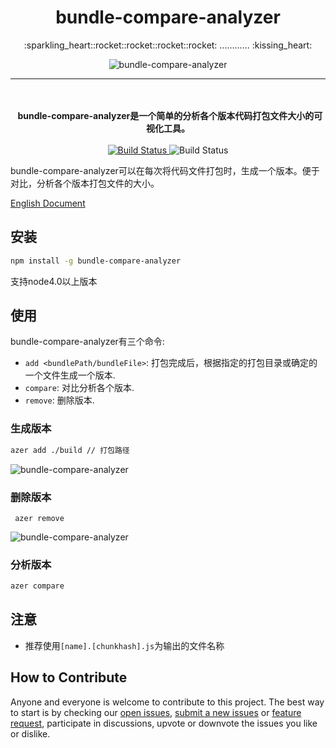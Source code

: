 <h1 align="center">bundle-compare-analyzer</h1>

<p align="center">
  :sparkling_heart::rocket::rocket::rocket::rocket: ............ :kissing_heart:
</p>

<p align="center">
  <img alt="bundle-compare-analyzer" src="https://raw.githubusercontent.com/lanjingling0510/bundle-compare-analyzer/master/.github/screenshot_1.png">
</p>

---



<p align="center">
  <br><br>
  <b>
    bundle-compare-analyzer是一个简单的分析各个版本代码打包文件大小的可视化工具。
  </b>
  <br><br>
  <a href="https://www.npmjs.com/package/bundle-compare-analyzer">
    <img alt="Build Status" src="https://img.shields.io/npm/v/bundle-compare-analyzer.svg?style=flat-square">
  </a>

  <a>
    <img alt="Build Status"  src="https://img.shields.io/travis/lanjingling0510/react-mobile-datepicker/master.svg?style=flat-square">
  </a>

</p>


bundle-compare-analyzer可以在每次将代码文件打包时，生成一个版本。便于对比，分析各个版本打包文件的大小。


<a href="./README_EN.md">English Document</a>

## 安装

```sh
npm install -g bundle-compare-analyzer
```

支持node4.0以上版本

## 使用

bundle-compare-analyzer有三个命令:
 - `add <bundlePath/bundleFile>`: 打包完成后，根据指定的打包目录或确定的一个文件生成一个版本.
 - `compare`: 对比分析各个版本.
 - `remove`: 删除版本.




 ### 生成版本

 ```sh
 azer add ./build // 打包路径

 ```

   <img alt="bundle-compare-analyzer" src="https://raw.githubusercontent.com/lanjingling0510/bundle-compare-analyzer/master/.github/screenshot_2.png">


 ### 删除版本

 ```
  azer remove
```

<img alt="bundle-compare-analyzer" src="https://raw.githubusercontent.com/lanjingling0510/bundle-compare-analyzer/master/.github/screenshot_3.png">


 ### 分析版本

 ```sh
 azer compare
 ```

 ## 注意

 - 推荐使用`[name].[chunkhash].js`为输出的文件名称


 ## How to Contribute

Anyone and everyone is welcome to contribute to this project. The best way to
start is by checking our [open issues](https://github.com/lanjingling0510/bundle-compare-analyzer/issues),
[submit a new issues](https://github.com/lanjingling0510/bundle-compare-analyzer/issues/new?labels=bug) or
[feature request](https://github.com/lanjingling0510/bundle-compare-analyzer/issues/new?labels=enhancement),
participate in discussions, upvote or downvote the issues you like or dislike.
